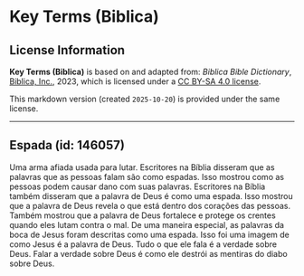 # Key Terms (Biblica)

## License Information

**Key Terms (Biblica)** is based on and adapted from: _Biblica Bible Dictionary_, [Biblica, Inc.](https://www.biblica.com/), 2023, which is licensed under a [CC BY-SA 4.0 license](https://creativecommons.org/licenses/by-sa/4.0/legalcode.en).

This markdown version (created `2025-10-20`) is provided under the same license.



--------------------------------

## Espada (id: 146057)

Uma arma afiada usada para lutar. Escritores na Bíblia disseram que as palavras que as pessoas falam são como espadas. Isso mostrou como as pessoas podem causar dano com suas palavras. Escritores na Bíblia também disseram que a palavra de Deus é como uma espada. Isso mostrou que a palavra de Deus revela o que está dentro dos corações das pessoas. Também mostrou que a palavra de Deus fortalece e protege os crentes quando eles lutam contra o mal. De uma maneira especial, as palavras da boca de Jesus foram descritas como uma espada. Isso foi uma imagem de como Jesus é a palavra de Deus. Tudo o que ele fala é a verdade sobre Deus. Falar a verdade sobre Deus é como ele destrói as mentiras do diabo sobre Deus.


